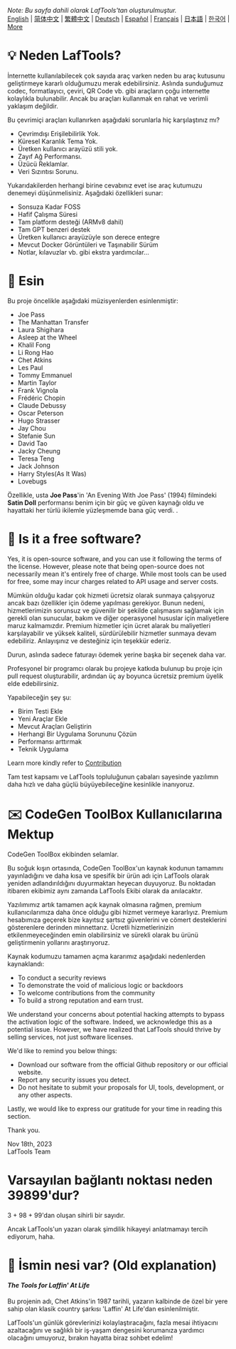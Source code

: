 <i>Note: Bu sayfa dahili olarak LafTools'tan oluşturulmuştur.</i> <br/> [English](/docs/en_US/FAQ.md)  |  [简体中文](/docs/zh_CN/FAQ.md)  |  [繁體中文](/docs/zh_HK/FAQ.md)  |  [Deutsch](/docs/de/FAQ.md)  |  [Español](/docs/es/FAQ.md)  |  [Français](/docs/fr/FAQ.md)  |  [日本語](/docs/ja/FAQ.md)  |  [한국어](/docs/ko/FAQ.md) | [More](/docs/) <br/>

# 💡 Neden LafTools?

İnternette kullanılabilecek çok sayıda araç varken neden bu araç kutusunu geliştirmeye kararlı olduğumuzu merak edebilirsiniz. Aslında sunduğumuz codec, formatlayıcı, çeviri, QR Code vb. gibi araçların çoğu internette kolaylıkla bulunabilir. Ancak bu araçları kullanmak en rahat ve verimli yaklaşım değildir.

Bu çevrimiçi araçları kullanırken aşağıdaki sorunlarla hiç karşılaştınız mı?

- Çevrimdışı Erişilebilirlik Yok.
- Küresel Karanlık Tema Yok.
- Üretken kullanıcı arayüzü stili yok.
- Zayıf Ağ Performansı.
- Üzücü Reklamlar.
- Veri Sızıntısı Sorunu.

Yukarıdakilerden herhangi birine cevabınız evet ise araç kutumuzu denemeyi düşünmelisiniz. Aşağıdaki özellikleri sunar:

- Sonsuza Kadar FOSS
- Hafif Çalışma Süresi
- Tam platform desteği (ARMv8 dahil)
- Tam GPT benzeri destek
- Üretken kullanıcı arayüzüyle son derece entegre
- Mevcut Docker Görüntüleri ve Taşınabilir Sürüm
- Notlar, kılavuzlar vb. gibi ekstra yardımcılar...

# 🎷 Esin

Bu proje öncelikle aşağıdaki müzisyenlerden esinlenmiştir:

- Joe Pass
- The Manhattan Transfer
- Laura Shigihara
- Asleep at the Wheel
- Khalil Fong
- Li Rong Hao
- Chet Atkins
- Les Paul
- Tommy Emmanuel
- Martin Taylor
- Frank Vignola
- Frédéric Chopin
- Claude Debussy
- Oscar Peterson
- Hugo Strasser
- Jay Chou
- Stefanie Sun
- David Tao
- Jacky Cheung
- Teresa Teng
- Jack Johnson
- Harry Styles(As It Was)
- Lovebugs

Özellikle, usta **Joe Pass**'in 'An Evening With Joe Pass' (1994) filmindeki **Satin Doll** performansı benim için bir güç ve güven kaynağı oldu ve hayattaki her türlü ikilemle yüzleşmemde bana güç verdi. .

# 🙋 Is it a free software?

Yes, it is open-source software, and you can use it following the terms of the license. However, please note that being open-source does not necessarily mean it's entirely free of charge. While most tools can be used for free, some may incur charges related to API usage and server costs.

Mümkün olduğu kadar çok hizmeti ücretsiz olarak sunmaya çalışıyoruz ancak bazı özellikler için ödeme yapılması gerekiyor. Bunun nedeni, hizmetlerimizin sorunsuz ve güvenilir bir şekilde çalışmasını sağlamak için gerekli olan sunucular, bakım ve diğer operasyonel hususlar için maliyetlere maruz kalmamızdır. Premium hizmetler için ücret alarak bu maliyetleri karşılayabilir ve yüksek kaliteli, sürdürülebilir hizmetler sunmaya devam edebiliriz. Anlayışınız ve desteğiniz için teşekkür ederiz.

Durun, aslında sadece faturayı ödemek yerine başka bir seçenek daha var.

Profesyonel bir programcı olarak bu projeye katkıda bulunup bu proje için pull request oluşturabilir, ardından üç ay boyunca ücretsiz premium üyelik elde edebilirsiniz.

Yapabileceğin şey şu:

- Birim Testi Ekle
- Yeni Araçlar Ekle
- Mevcut Araçları Geliştirin
- Herhangi Bir Uygulama Sorununu Çözün
- Performansı arttırmak
- Teknik Uygulama

Learn more kindly refer to [Contribution](CONTRIBUTION.md)

Tam test kapsamı ve LafTools topluluğunun çabaları sayesinde yazılımın daha hızlı ve daha güçlü büyüyebileceğine kesinlikle inanıyoruz.

# ✉️ CodeGen ToolBox Kullanıcılarına Mektup

CodeGen ToolBox ekibinden selamlar.

Bu soğuk kışın ortasında, CodeGen ToolBox'un kaynak kodunun tamamını yayınladığını ve daha kısa ve spesifik bir ürün adı için LafTools olarak yeniden adlandırıldığını duyurmaktan heyecan duyuyoruz. Bu noktadan itibaren ekibimiz aynı zamanda LafTools Ekibi olarak da anılacaktır.

Yazılımımız artık tamamen açık kaynak olmasına rağmen, premium kullanıcılarımıza daha önce olduğu gibi hizmet vermeye kararlıyız. Premium hesabımıza geçerek bize kayıtsız şartsız güvenlerini ve cömert desteklerini gösterenlere derinden minnettarız. Ücretli hizmetlerinizin etkilenmeyeceğinden emin olabilirsiniz ve sürekli olarak bu ürünü geliştirmenin yollarını araştırıyoruz.

Kaynak kodumuzu tamamen açma kararımız aşağıdaki nedenlerden kaynaklandı:

- To conduct a security reviews
- To demonstrate the void of malicious logic or backdoors
- To welcome contributions from the community
- To build a strong reputation and earn trust.

We understand your concerns about potential hacking attempts to bypass the activation logic of the software. Indeed, we acknowledge this as a potential issue. However, we have realized that LafTools should thrive by selling services, not just software licenses.

We'd like to remind you below things:

- Download our software from the official Github repository or our official website.
- Report any security issues you detect.
- Do not hesitate to submit your proposals for UI, tools, development, or any other aspects.

Lastly, we would like to express our gratitude for your time in reading this section.

Thank you.

Nov 18th, 2023  
LafTools Team

# Varsayılan bağlantı noktası neden 39899'dur?

3 + 98 + 99'dan oluşan sihirli bir sayıdır.

Ancak LafTools'un yazarı olarak şimdilik hikayeyi anlatmamayı tercih ediyorum, haha.

# 🌱 İsmin nesi var? (Old explanation)

#### _The Tools for Laffin' At Life_

Bu projenin adı, Chet Atkins'in 1987 tarihli, yazarın kalbinde de özel bir yere sahip olan klasik country şarkısı 'Laffin' At Life'dan esinlenilmiştir.

LafTools'un günlük görevlerinizi kolaylaştıracağını, fazla mesai ihtiyacını azaltacağını ve sağlıklı bir iş-yaşam dengesini korumanıza yardımcı olacağını umuyoruz, bırakın hayatta biraz sohbet edelim!
